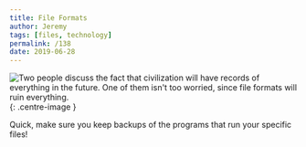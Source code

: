 ```yaml
---
title: File Formats
author: Jeremy
tags: [files, technology]
permalink: /138
date: 2019-06-28
---
```


![Two people discuss the fact that civilization will have records of everything in the future. One of them isn't too worried, since file formats will ruin everything.](https://res.cloudinary.com/dh3hm8pb7/image/upload/c_scale,q_auto:best/v1535842782/Handwaving/Published/FileFormats.png){: .centre-image }

Quick, make sure you keep backups of the programs that run your specific files!
